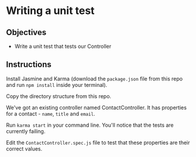 # Writing a unit test

## Objectives

- Write a unit test that tests our Controller

## Instructions

Install Jasmine and Karma (download the `package.json` file from this repo and run `npm install` inside your terminal).

Copy the directory structure from this repo.

We've got an existing controller named ContactController. It has properties for a contact - `name`, `title` and `email`.

Run `karma start` in your command line. You'll notice that the tests are currently failing.

Edit the `ContactController.spec.js` file to test that these properties are their correct values.